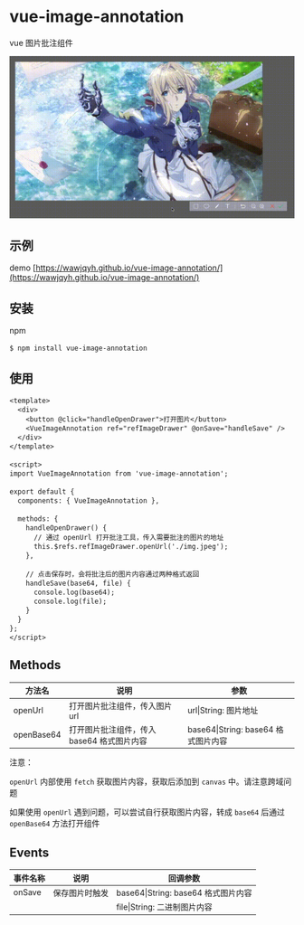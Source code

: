 # vue-image-annotation

vue 图片批注组件

![demo](./demo.gif)

## 示例

demo [https://wawjqyh.github.io/vue-image-annotation/](https://wawjqyh.github.io/vue-image-annotation/)

## 安装

npm

```
$ npm install vue-image-annotation
```

## 使用

```vue
<template>
  <div>
    <button @click="handleOpenDrawer">打开图片</button>
    <VueImageAnnotation ref="refImageDrawer" @onSave="handleSave" />
  </div>
</template>

<script>
import VueImageAnnotation from 'vue-image-annotation';

export default {
  components: { VueImageAnnotation },

  methods: {
    handleOpenDrawer() {
      // 通过 openUrl 打开批注工具，传入需要批注的图片的地址
      this.$refs.refImageDrawer.openUrl('./img.jpeg');
    },

    // 点击保存时，会将批注后的图片内容通过两种格式返回
    handleSave(base64, file) {
      console.log(base64);
      console.log(file);
    }
  }
};
</script>
```

## Methods

| 方法名     | 说明                                       | 参数                                |
| ---------- | ------------------------------------------ | ----------------------------------- |
| openUrl    | 打开图片批注组件，传入图片 url             | url\|String: 图片地址               |
| openBase64 | 打开图片批注组件，传入 base64 格式图片内容 | base64\|String: base64 格式图片内容 |

注意：

`openUrl` 内部使用 `fetch` 获取图片内容，获取后添加到 `canvas` 中。请注意跨域问题

如果使用 `openUrl` 遇到问题，可以尝试自行获取图片内容，转成 `base64` 后通过 `openBase64` 方法打开组件

## Events

| 事件名称 | 说明           | 回调参数                            |
| -------- | -------------- | ----------------------------------- |
| onSave   | 保存图片时触发 | base64\|String: base64 格式图片内容 |
|          |                | file\|String: 二进制图片内容        |
